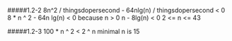 #####1.2-2
	8n^2 / thingsdopersecond - 64nlg(n) / thingsdopersecond < 0
	8 * n ^ 2 - 64n lg(n) < 0
	because n > 0
	n - 8lg(n) < 0
    2 <= n <= 43

#####1.2-3
	100 * n ^ 2 < 2 ^ n
	minimal n is 15